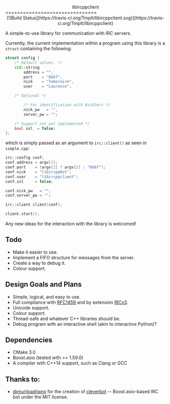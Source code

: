 <center>libircppclient</center>
===============================
<center>
[![Build Status](https://travis-ci.org/Tmplt/libircppclient.svg)](https://travis-ci.org/Tmplt/libircppclient)
</center>

A simple-to-use library for communication with IRC servers.

Currently, the current implementation within a program using this library is a `struct` containing the following:

```cpp
struct config {
    /* Default values. */
    std::string
        address = "",
        port    = "6667",
        nick    = "Temeraire",
        user    = "Laurence",

    /* Optional */

        /* For identification with NickServ */
        nick_pw   = "",
        server_pw = "";

    /* Support not yet implemented */
    bool ssl  = false;
};
```

which is simply passed as an argument to `irc::client()` as seen in `simple.cpp`:

```cpp
irc::config conf;
conf.address = argv[1];
conf.port    = (argv[2] ? argv[2] : "6667");
conf.nick    = "libircppbot";
conf.user    = "libircppclient";
conf.ssl     = false;

conf.nick_pw   = "";
conf.server_pw = "";

irc::client client(conf);

client.start();
```

Any new ideas for the interaction with the library is welcomed!

Todo
----
* Make it easier to use.
* Implement a FIFO structure for messages from the server.
* Create a way to debug it.
* Colour support.

Design Goals and Plans
------------
* Simple, logical, and easy to use.
* Full compliance with [RFC1459](https://tools.ietf.org/html/rfc1459) and by extension [IRCv3](http://ircv3.net/).
* Unicode support.
* Colour support.
* Thread-safe and whatever C++ libraries should be.
* Debug program with an interactive shell (akin to interactive Python)?

Dependencies
------------
* CMake 3.0
* Boost.asio (tested with >= 1.59.0)
* A compiler with C++14 support, such as Clang or GCC

Thanks to:
----------
- [@muriloadriano](https://github.com/muriloadriano) for the creation of [cleverbot](https://github.com/muriloadriano/cleverbot) -- Boost.asio-based IRC bot under the MIT license.
